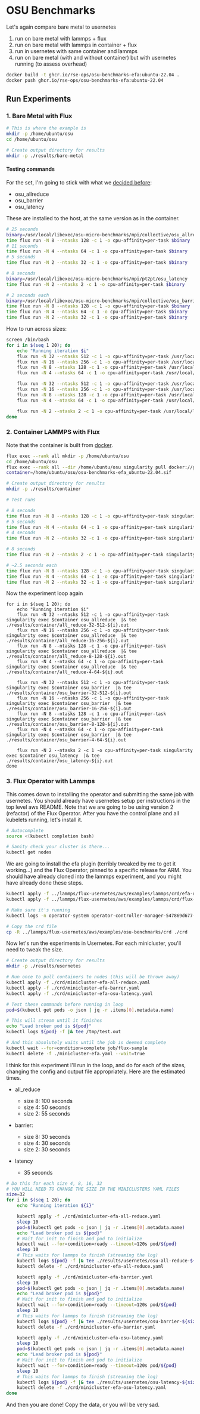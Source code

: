 # OSU Benchmarks
  
Let's again compare bare metal to usernetes

1. run on bare metal with lammps + flux
2. run on bare metal with lammps in container + flux
3. run in usernetes with same container and lammps
4. run on bare metal (with and without container) but with usernetes running (to assess overhead)
 
```bash
docker build -t ghcr.io/rse-ops/osu-benchmarks-efa:ubuntu-22.04 .
docker push ghcr.io/rse-ops/osu-benchmarks-efa:ubuntu-22.04
```

## Run Experiments

### 1. Bare Metal with Flux

```bash
# This is where the example is
mkdir -p /home/ubuntu/osu
cd /home/ubuntu/osu

# Create output directory for results
mkdir -p ./results/bare-metal
```

#### Testing commands

For the set, I'm going to stick with what we [decided before](https://github.com/converged-computing/metrics-operator-experiments/blob/main/google/kubecon/osu-benchmarks/run6/crd/metrics-64.yaml):

- osu_allreduce
- osu_barrier
- osu_latency

These are installed to the host, at the same version as in the container.

```bash
# 25 seconds 
binary=/usr/local/libexec/osu-micro-benchmarks/mpi/collective/osu_allreduce
time flux run -N 8 --ntasks 128 -c 1 -o cpu-affinity=per-task $binary
# 11 seconds
time flux run -N 4 --ntasks 64 -c 1 -o cpu-affinity=per-task $binary
# 5 seconds
time flux run -N 2 --ntasks 32 -c 1 -o cpu-affinity=per-task $binary

# 8 seconds
binary=/usr/local/libexec/osu-micro-benchmarks/mpi/pt2pt/osu_latency
time flux run -N 2 --ntasks 2 -c 1 -o cpu-affinity=per-task $binary

# 2 seconds each
binary=/usr/local/libexec/osu-micro-benchmarks/mpi/collective/osu_barrier
time flux run -N 8 --ntasks 128 -c 1 -o cpu-affinity=per-task $binary
time flux run -N 4 --ntasks 64 -c 1 -o cpu-affinity=per-task $binary
time flux run -N 2 --ntasks 32 -c 1 -o cpu-affinity=per-task $binary
```

How to run across sizes:

```bash
screen /bin/bash
for i in $(seq 1 20); do 
    echo "Running iteration $i"
    flux run -N 32 --ntasks 512 -c 1 -o cpu-affinity=per-task /usr/local/libexec/osu-micro-benchmarks/mpi/collective/osu_allreduce  |& tee ./results/bare-metal/all_reduce-32-512-${i}.out
    flux run -N 16 --ntasks 256 -c 1 -o cpu-affinity=per-task /usr/local/libexec/osu-micro-benchmarks/mpi/collective/osu_allreduce  |& tee ./results/bare-metal/all_reduce-16-256-${i}.out
    flux run -N 8 --ntasks 128 -c 1 -o cpu-affinity=per-task /usr/local/libexec/osu-micro-benchmarks/mpi/collective/osu_allreduce  |& tee ./results/bare-metal/all_reduce-8-128-${i}.out
    flux run -N 4 --ntasks 64 -c 1 -o cpu-affinity=per-task /usr/local/libexec/osu-micro-benchmarks/mpi/collective/osu_allreduce  |& tee ./results/bare-metal/all_reduce-4-64-${i}.out

    flux run -N 32 --ntasks 512 -c 1 -o cpu-affinity=per-task /usr/local/libexec/osu-micro-benchmarks/mpi/collective/osu_barrier  |& tee ./results/bare-metal/osu_barrier-32-512-${i}.out
    flux run -N 16 --ntasks 256 -c 1 -o cpu-affinity=per-task /usr/local/libexec/osu-micro-benchmarks/mpi/collective/osu_barrier  |& tee ./results/bare-metal/osu_barrier-16-256-${i}.out
    flux run -N 8 --ntasks 128 -c 1 -o cpu-affinity=per-task /usr/local/libexec/osu-micro-benchmarks/mpi/collective/osu_barrier  |& tee ./results/bare-metal/osu_barrier-8-128-${i}.out
    flux run -N 4 --ntasks 64 -c 1 -o cpu-affinity=per-task /usr/local/libexec/osu-micro-benchmarks/mpi/collective/osu_barrier  |& tee ./results/bare-metal/osu_barrier-4-64-${i}.out

    flux run -N 2 --ntasks 2 -c 1 -o cpu-affinity=per-task /usr/local/libexec/osu-micro-benchmarks/mpi/pt2pt/osu_latency  |& tee ./results/bare-metal/osu_latency-${i}.out
done
```

### 2. Container LAMMPS with Flux

Note that the container is built from [docker](docker).

```bash
flux exec --rank all mkdir -p /home/ubuntu/osu
cd /home/ubuntu/osu
flux exec --rank all --dir /home/ubuntu/osu singularity pull docker://ghcr.io/rse-ops/osu-benchmarks-efa:ubuntu-22.04
container=/home/ubuntu/osu/osu-benchmarks-efa_ubuntu-22.04.sif

# Create output directory for results
mkdir -p ./results/container

# Test runs

# 8 seconds
time flux run -N 8 --ntasks 128 -c 1 -o cpu-affinity=per-task singularity exec $container osu_allreduce
# 5 seconds
time flux run -N 4 --ntasks 64 -c 1 -o cpu-affinity=per-task singularity exec $container osu_allreduce
# 4 seconds
time flux run -N 2 --ntasks 32 -c 1 -o cpu-affinity=per-task singularity exec $container osu_allreduce

# 8 seconds
time flux run -N 2 --ntasks 2 -c 1 -o cpu-affinity=per-task singularity exec $container osu_latency

# ~2.5 seconds each
time flux run -N 8 --ntasks 128 -c 1 -o cpu-affinity=per-task singularity exec $container osu_barrier
time flux run -N 4 --ntasks 64 -c 1 -o cpu-affinity=per-task singularity exec $container osu_barrier
time flux run -N 2 --ntasks 32 -c 1 -o cpu-affinity=per-task singularity exec $container osu_barrier
```
Now the experiment loop again
```
for i in $(seq 1 20); do 
    echo "Running iteration $i"
    flux run -N 32 --ntasks 512 -c 1 -o cpu-affinity=per-task singularity exec $container osu_allreduce  |& tee ./results/container/all_reduce-32-512-${i}.out
    flux run -N 16 --ntasks 256 -c 1 -o cpu-affinity=per-task singularity exec $container osu_allreduce  |& tee ./results/container/all_reduce-16-256-${i}.out
    flux run -N 8 --ntasks 128 -c 1 -o cpu-affinity=per-task singularity exec $container osu_allreduce  |& tee ./results/container/all_reduce-8-128-${i}.out
    flux run -N 4 --ntasks 64 -c 1 -o cpu-affinity=per-task singularity exec $container osu_allreduce  |& tee ./results/container/all_reduce-4-64-${i}.out

    flux run -N 32 --ntasks 512 -c 1 -o cpu-affinity=per-task singularity exec $container osu_barrier  |& tee ./results/container/osu_barrier-32-512-${i}.out
    flux run -N 16 --ntasks 256 -c 1 -o cpu-affinity=per-task singularity exec $container osu_barrier  |& tee ./results/container/osu_barrier-16-256-${i}.out
    flux run -N 8 --ntasks 128 -c 1 -o cpu-affinity=per-task singularity exec $container osu_barrier  |& tee ./results/container/osu_barrier-8-128-${i}.out
    flux run -N 4 --ntasks 64 -c 1 -o cpu-affinity=per-task singularity exec $container osu_barrier  |& tee ./results/container/osu_barrier-4-64-${i}.out

    flux run -N 2 --ntasks 2 -c 1 -o cpu-affinity=per-task singularity exec $container osu_latency  |& tee ./results/container/osu_latency-${i}.out
done
```

### 3. Flux Operator with Lammps

This comes down to installing the operator and submitting the same job with usernetes. You should already have usernetes setup per instructions in the top level aws README. Note that we are going to be using version 2 (refactor) of the Flux Operator. After you have the control plane and all kubelets running, let's install it.

```bash
# Autocomplete
source <(kubectl completion bash) 

# Sanity check your cluster is there...
kubectl get nodes
```

We are going to install the efa plugin (terribly tweaked by me to get it working...) and the Flux Operator, pinned to a specific release for ARM. You should have already cloned into the lammps experiment, and you might have already done these steps.

```bash
kubectl apply -f ../lammps/flux-usernetes/aws/examples/lammps/crd/efa-device-plugin.yaml 
kubectl apply -f ../lammps/flux-usernetes/aws/examples/lammps/crd/flux-operator-arm.yaml

# Make sure it's running
kubectl logs -n operator-system operator-controller-manager-547869d677-8pqmt 

# Copy the crd file
cp -R ../lammps/flux-usernetes/aws/examples/osu-benchmarks/crd ./crd
```

Now let's run the experiments in Usernetes. For each minicluster, you'll need to tweak the size.

```bash
# Create output directory for results
mkdir -p ./results/usernetes

# Run once to pull containers to nodes (this will be thrown away)
kubectl apply -f ./crd/minicluster-efa-all-reduce.yaml
kubectl apply -f ./crd/minicluster-efa-barrer.yaml
kubectl apply -f ./crd/minicluster-efa-osu-latency.yaml

# Test these commands before running in loop
pod=$(kubectl get pods -o json | jq -r .items[0].metadata.name)

# This will stream until it finishes
echo "Lead broker pod is ${pod}"
kubectl logs ${pod} -f |& tee /tmp/test.out

# And this absolutely waits until the job is deemed complete
kubectl wait --for=condition=complete job/flux-sample
kubectl delete -f ./minicluster-efa.yaml --wait=true
```

I think for this experiment I'll run in the loop, and do for each of the sizes, changing the config and output file appropriately.
Here are the estimated times.

- all_reduce
  - size 8: 100 seconds
  - size 4: 50 seconds
  - size 2: 55 seconds

- barrier:
  - size 8: 30 seconds
  - size 4: 30 seconds
  - size 2: 30 seconds
  
- latency
  - 35 seconds
  
```bash
# Do this for each size 4, 8, 16, 32
# YOU WILL NEED TO CHANGE THE SIZE IN THE MINICLUSTERS YAML FILES
size=32
for i in $(seq 1 20); do 
    echo "Running iteration ${i}"

    kubectl apply -f ./crd/minicluster-efa-all-reduce.yaml
    sleep 10
    pod=$(kubectl get pods -o json | jq -r .items[0].metadata.name)
    echo "Lead broker pod is ${pod}"
    # Wait for init to finish and pod to initialize
    kubectl wait --for=condition=ready --timeout=120s pod/${pod}
    sleep 10
    # This waits for lammps to finish (streaming the log)
    kubectl logs ${pod} -f |& tee ./results/usernetes/osu-all-reduce-${size}-${i}.out
    kubectl delete -f ./crd/minicluster-efa-all-reduce.yaml 

    kubectl apply -f ./crd/minicluster-efa-barrier.yaml
    sleep 10
    pod=$(kubectl get pods -o json | jq -r .items[0].metadata.name)
    echo "Lead broker pod is ${pod}"
    # Wait for init to finish and pod to initialize
    kubectl wait --for=condition=ready --timeout=120s pod/${pod}
    sleep 10
    # This waits for lammps to finish (streaming the log)
    kubectl logs ${pod} -f |& tee ./results/usernetes/osu-barrier-${size}-${i}.out
    kubectl delete -f ./crd/minicluster-efa-barrier.yaml

    kubectl apply -f ./crd/minicluster-efa-osu-latency.yaml
    sleep 10
    pod=$(kubectl get pods -o json | jq -r .items[0].metadata.name)
    echo "Lead broker pod is ${pod}"
    # Wait for init to finish and pod to initialize
    kubectl wait --for=condition=ready --timeout=120s pod/${pod}
    sleep 10
    # This waits for lammps to finish (streaming the log)
    kubectl logs ${pod} -f |& tee ./results/usernetes/osu-latency-${size}-${i}.out
    kubectl delete -f ./crd/minicluster-efa-osu-latency.yaml
done
```

And then you are done! Copy the data, or you will be very sad.
